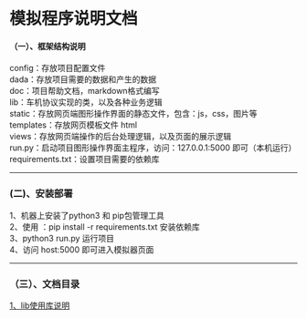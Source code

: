 # 模拟程序说明文档

#### （一）、框架结构说明  
config：存放项目配置文件  
dada：存放项目需要的数据和产生的数据  
doc：项目帮助文档，markdown格式编写  
lib：车机协议实现的类，以及各种业务逻辑  
static：存放网页端图形操作界面的静态文件，包含：js，css，图片等  
templates：存放网页模板文件 html  
views：存放网页端操作的后台处理逻辑，以及页面的展示逻辑  
run.py：启动项目图形操作界面主程序，访问：127.0.0.1:5000 即可（本机运行）   
requirements.txt：设置项目需要的依赖库  

---
### (二)、安装部署
1、机器上安装了python3 和 pip包管理工具   
2、使用 ：pip install -r requirements.txt  安装依赖库  
3、python3 run.py 运行项目  
4、访问 host:5000 即可进入模拟器页面  

---
### （三）、文档目录
[1、lib使用库说明](doc/lib_details.md)  
